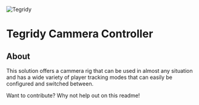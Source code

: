 ![Tegridy](./0.png)

# Tegridy Cammera Controller
## About
This solution offers a cammera rig that can be used in almost any situation and has a wide variety of player tracking modes that can easily be configured and switched between.

Want to contribute? Why not help out on this readme! 